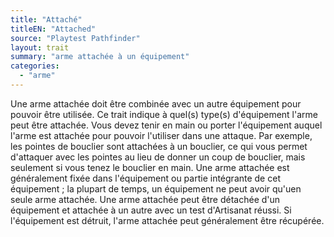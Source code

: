 ```yaml
---
title: "Attaché"
titleEN: "Attached"
source: "Playtest Pathfinder"
layout: trait
summary: "arme attachée à un équipement"
categories:
  - "arme"
---
```


Une arme attachée doit être combinée avec un autre équipement pour pouvoir être utilisée. Ce trait indique à quel(s) type(s) d'équipement l'arme peut être attachée. Vous devez tenir en main ou porter l'équipement auquel l'arme est attachée pour pouvoir l'utiliser dans une attaque. Par exemple, les pointes de bouclier sont attachées à un bouclier, ce qui vous permet d'attaquer avec les pointes au lieu de donner un coup de bouclier, mais seulement si vous tenez le bouclier en main. Une arme attachée est généralement fixée dans l'équipement ou partie intégrante de cet équipement ; la plupart de temps, un équipement ne peut avoir qu'uen seule arme attachée. Une arme attachée peut être détachée d'un équipement et attachée à un autre avec un test d'Artisanat réussi. Si l'équipement est détruit, l'arme attachée peut généralement être récupérée.
